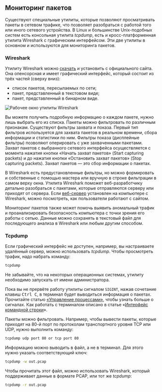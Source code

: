 ## Мониторинг пакетов

Существуют специальные утилиты, которые позволяют просматривать пакеты в сетевом трафике, что позволяет разобраться с работой того или иного сетевого устройства. В Linux и большинстве Unix-подобных систем есть консольная утилита _tcpdump_, есть и кросс-платформенная утилита Wireshark с графическим интерфейсом. Эти две утилиты в основном и используются для мониторинга пакетов.

### Wireshark

Утилиту Wireshark можно [скачать](https://www.wireshark.org/#download) и установить с официального сайта. Она опенсорсная и имеет графический интерфейс, который состоит из трёх частей (сверху вниз):

- список пакетов, пересылаемых по сети;
- пакет, представленный в текстовом виде;
- пакет, представленный в бинарном виде.

![Рабочее окно утилиты Wireshark](images/1.png)

Вы можете получить подробную информацию о каждом пакете, нужно лишь выбрать его из списка. Пакеты можно фильтровать по различным признакам. Существуют фильтры захвата и показа. Первый тип фильтров используется для захвата пакетов в реальном времени, сбора информации и статистики по ним. Фильтры показа (дисплейные фильтры) позволяют оперировать с уже захваченными пакетами. Захват пакетов с выбранного сетевого интерфейса осуществляется с момента нажатия кнопки «Начать захват пакетов» (Start capturing packets) и до нажатия кнопки «Остановить захват пакетов» (Stop capturing packets). Захват пакетов — это сбор информации о пакетах.

В Wireshark есть предустановленные фильтры, но можно формировать и собственные с помощью мастера или вручную в строке фильтрации в самом верху окна. Утилита Wireshark поможет веб-разработчику детально разобраться с пакетами, которые отправляются серверу или приходят от сервера. Если [веб-сервер](/tools/articles/webserver) установлен на компьютере с Wireshark, можно посмотреть, как пользователи работают с сайтом.

Мониторинг пакетов также может помочь выявить аномальный трафик и проанализировать безопасность компьютера с точки зрения его работы с сетью. Данные можно сохранять в текстовый файл для последующего анализа в Wireshark или любым другим способом.

### Tcpdump

Если графический интерфейс не доступен, например, вы настраиваете удалённый сервер, можно использовать _tcpdump_. Чтобы просмотреть трафик, надо набрать команду:

```bash
tcpdump
```

Не забывайте, что на некоторых операционных системах, утилиту необходимо запускать от имени администратора.

Пока вы не прервёте работу утилиты сигналом `SIGINT`, нажав сочетание клавиш <kbd>Ctrl C</kbd>, в терминал будет выводиться информация о пакетах. Прочитайте статью [«Управление процессами»](/tools/articles/process-management), чтобы узнать больше о сигналах. Как работать с терминалом описано в статье «[Интерфейс командной строки](/tools/articles/cli)».

Пакеты можно фильтровать. Например, чтобы вывести пакеты, которые приходят на 80-й порт по протоколам транспортного уровня TCP или UDP, нужно выполнить команду:

```bash
tcpdump udp port 80 or tcp port 80
```

Информацию можно выводить в файл, а не в терминал. Для этого нужно указать соответствующий ключ:

```bash
tcpdump -w out.pcap
```

Чтобы прочитать этот файл, можно использовать Wireshark, который поддерживает данные в формате PCAP, или тот же _tcpdump_:

```bash
tcpdump -r out.pcap
```
